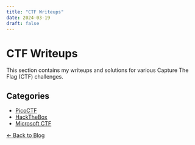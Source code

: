 ```yaml
---
title: "CTF Writeups"
date: 2024-03-19
draft: false
---
```


# CTF Writeups

This section contains my writeups and solutions for various Capture The Flag (CTF) challenges.

## Categories
- [PicoCTF](/posts/ctf/picoctf)
- [HackTheBox](/posts/ctf/htb)
- [Microsoft CTF](/posts/ctf/ms-ctf)

[← Back to Blog](/posts) 